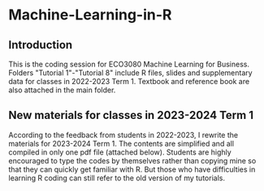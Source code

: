 # Machine-Learning-in-R
## Introduction
This is the coding session for ECO3080 Machine Learning for Business. Folders "Tutorial 1"-"Tutorial 8" include R files, slides and supplementary data for classes in 2022-2023 Term 1. Textbook and reference book are also attached in the main folder.
## New materials for classes in 2023-2024 Term 1
According to the feedback from students in 2022-2023, I rewrite the materials for 2023-2024 Term 1. The contents are simplified and all compiled in only one pdf file (attached below). Students are highly encouraged to type the codes by themselves rather than copying mine so that they can quickly get familiar with R. But those who have difficulties in learning R coding can still refer to the old version of my tutorials. 
